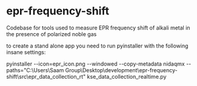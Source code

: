 # epr-frequency-shift
Codebase for tools used to measure EPR frequency shift of alkali metal in the presence of polarized noble gas

to create a stand alone app you need to run pyinstaller with the following insane settings:

pyinstaller --icon=epr_icon.png --windowed --copy-metadata nidaqmx --paths="C:\Users\Saam Group\Desktop\development\epr-frequency-shift\src\epr_data_collection_rt" kse_data_collection_realtime.py